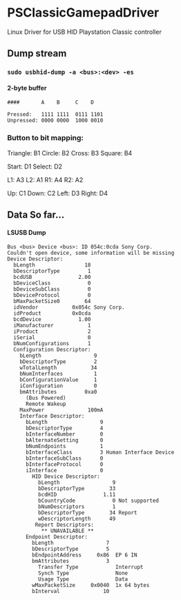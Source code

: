 # PSClassicGamepadDriver

Linux Driver for USB HID Playstation Classic controller

## Dump stream

### `sudo usbhid-dump -a <bus>:<dev> -es`

#### 2-byte buffer

    ####       A    B     C    D

    Pressed:   1111 1111  0111 1101
    Unpressed: 0000 0000  1000 0010

### Button to bit mapping:

Triangle: B1
Circle: B2
Cross: B3
Square: B4

Start: D1
Select: D2

L1: A3
L2: A1
R1: A4
R2: A2

Up: C1
Down: C2
Left: D3
Right: D4


## Data So far...

#### LSUSB Dump

    Bus <bus> Device <bus>: ID 054c:0cda Sony Corp. 
    Couldn't open device, some information will be missing
    Device Descriptor:
      bLength                18
      bDescriptorType         1
      bcdUSB               2.00
      bDeviceClass            0 
      bDeviceSubClass         0 
      bDeviceProtocol         0 
      bMaxPacketSize0        64
      idVendor           0x054c Sony Corp.
      idProduct          0x0cda 
      bcdDevice            1.00
      iManufacturer           1 
      iProduct                2 
      iSerial                 0 
      bNumConfigurations      1
      Configuration Descriptor:
        bLength                 9
        bDescriptorType         2
        wTotalLength           34
        bNumInterfaces          1
        bConfigurationValue     1
        iConfiguration          0 
        bmAttributes         0xa0
          (Bus Powered)
          Remote Wakeup
        MaxPower              100mA
        Interface Descriptor:
          bLength                 9
          bDescriptorType         4
          bInterfaceNumber        0
          bAlternateSetting       0
          bNumEndpoints           1
          bInterfaceClass         3 Human Interface Device
          bInterfaceSubClass      0 
          bInterfaceProtocol      0 
          iInterface              0 
            HID Device Descriptor:
              bLength                 9
              bDescriptorType        33
              bcdHID               1.11
              bCountryCode            0 Not supported
              bNumDescriptors         1
              bDescriptorType        34 Report
              wDescriptorLength      49
             Report Descriptors: 
               ** UNAVAILABLE **
          Endpoint Descriptor:
            bLength                 7
            bDescriptorType         5
            bEndpointAddress     0x86  EP 6 IN
            bmAttributes            3
              Transfer Type            Interrupt
              Synch Type               None
              Usage Type               Data
            wMaxPacketSize     0x0040  1x 64 bytes
            bInterval              10


